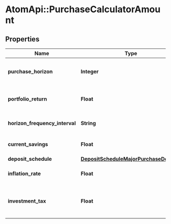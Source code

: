 # AtomApi::PurchaseCalculatorAmount

## Properties
Name | Type | Description | Notes
------------ | ------------- | ------------- | -------------
**purchase_horizon** | **Integer** | The purchase horizon, in years | 
**portfolio_return** | **Float** | The annualized portfolio return | 
**horizon_frequency_interval** | **String** | The horizon frequency interval | [optional] [default to &#39;year&#39;]
**current_savings** | **Float** | The current savings amount | [optional] 
**deposit_schedule** | [**DepositScheduleMajorPurchaseDepAmt**](DepositScheduleMajorPurchaseDepAmt.md) |  | [optional] 
**inflation_rate** | **Float** | The inflation rate | [optional] 
**investment_tax** | **Float** | The tax on investments used for the major purchase | [optional] 


